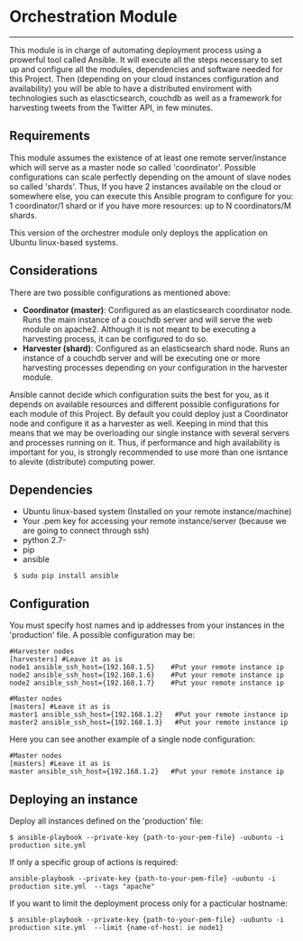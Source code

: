 Orchestration Module
===================

- - - - 

This module is in charge of automating deployment process using a prowerful tool called Ansible. It will execute all the steps necessary to set up and configure all the modules, dependencies and software needed for this Project. Then (depending on your cloud instances configuration and availability) you will be able to have a distributed enviroment with technologies such as elascticsearch, couchdb as well as a framework for harvesting tweets from the Twitter API, in few minutes. 

## Requirements

This module assumes the existence of at least one remote server/instance which will serve as a master node so called 'coordinator'. Possible configurations can scale perfectly depending on the amount of slave nodes so called 'shards'. Thus, If you have 2 instances available on the cloud or somewhere else, you can execute this Ansible program to configure for you: 1 coordinator/1 shard or if you have more resources: up to N coordinators/M shards.

This version of the orchestrer module only deploys the application on Ubuntu linux-based systems.

## Considerations

There are two possible configurations as mentioned above:

* **Coordinator (master)**: Configured as an elasticsearch coordinator node. Runs the main instance of a couchdb server and will serve the web module on apache2. Although it is not meant to be executing a harvesting process, it can be configured to do so.
* **Harvester (shard)**: Configured as an elasticsearch shard node. Runs an instance of a couchdb server and will be executing one or more harvesting processes depending on your configuration in the harvester module.

Ansible cannot decide which configuration suits the best for you, as it depends on available resources and different possible configurations for each module of this Project. By default you could deploy just a Coordinator node and configure it as a harvester as well. Keeping in mind that this means that we may be overloading our single instance with several servers and processes running on it. Thus, if performance and high availability is important for you, is strongly recommended to use more than one isntance to alevite (distribute) computing power. 

## Dependencies

* Ubuntu linux-based system (Installed on your remote instance/machine)
* Your .pem key for accessing your remote instance/server (because we are going to connect through ssh)
* python 2.7-
* pip
* ansible

```
 $ sudo pip install ansible
```
 
## Configuration

You must specify host names and ip addresses from your instances in the 'production' file. A possible configuration may be:

```
#Harvester nodes
[harvesters] #Leave it as is
node1 ansible_ssh_host={192.168.1.5}    #Put your remote instance ip
node2 ansible_ssh_host={192.168.1.6}    #Put your remote instance ip
node2 ansible_ssh_host={192.168.1.7}    #Put your remote instance ip

#Master nodes
[masters] #Leave it as is
master1 ansible_ssh_host={192.168.1.2}   #Put your remote instance ip
master2 ansible_ssh_host={192.168.1.3}   #Put your remote instance ip
```
Here you can see another example of a single node configuration:

```
#Master nodes
[masters] #Leave it as is
master ansible_ssh_host={192.168.1.2}   #Put your remote instance ip
```

## Deploying an instance

Deploy all instances defined on the 'production' file:

```
$ ansible-playbook --private-key {path-to-your-pem-file} -uubuntu -i production site.yml
```

If only a specific group of actions is required:

```
ansible-playbook --private-key {path-to-your-pem-file} -uubuntu -i production site.yml  --tags "apache"
```

If you want to limit the deployment process only for a pacticular hostname:

```
$ ansible-playbook --private-key {path-to-your-pem-file} -uubuntu -i production site.yml  --limit {name-of-host: ie node1}
```
